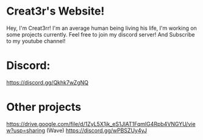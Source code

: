 # Creat3r's Website!

Hey, I'm Creat3rr! I'm an average human being living his life, I'm working on some projects currently.
Feel free to join my discord server!
And Subscribe to my youtube channel!



# Discord: 
https://discord.gg/Qkhk7wZgNQ



# Other projects
https://drive.google.com/file/d/1ZyL5X1jk_eS1JlAT1FqmlG4Rpb4VNGYU/view?usp=sharing (Wave)
       https://discord.gg/wPBSZUy4yJ
